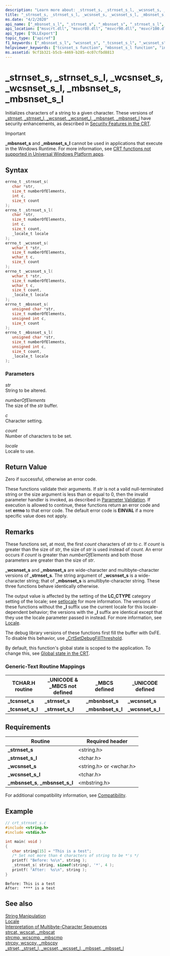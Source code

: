 ```yaml
---
description: "Learn more about: _strnset_s, _strnset_s_l, _wcsnset_s, _wcsnset_s_l, _mbsnset_s, _mbsnset_s_l"
title: "_strnset_s, _strnset_s_l, _wcsnset_s, _wcsnset_s_l, _mbsnset_s, _mbsnset_s_l"
ms.date: "4/2/2020"
api_name: ["_mbsnset_s_l", "_strnset_s", "_mbsnset_s", "_strnset_s_l", "_wcsnset_s_l", "_wcsnset_s", "_o__mbsnset_s", "_o__mbsnset_s_l", "_o__strnset_s", "_o__wcsnset_s"]
api_location: ["msvcrt.dll", "msvcr80.dll", "msvcr90.dll", "msvcr100.dll", "msvcr100_clr0400.dll", "msvcr110.dll", "msvcr110_clr0400.dll", "msvcr120.dll", "msvcr120_clr0400.dll", "ucrtbase.dll", "api-ms-win-crt-multibyte-l1-1-0.dll", "api-ms-win-crt-string-l1-1-0.dll", "ntoskrnl.exe", "api-ms-win-crt-private-l1-1-0.dll"]
api_type: ["DLLExport"]
topic_type: ["apiref"]
f1_keywords: ["_mbsnset_s_l", "wcsnset_s", "_tcsnset_s_l", "_wcsnset_s", "_mbsnset_s", "_wcsnset_s_l", "_strnset_s_l", "strnset_s_l", "_tcsnset_s", "_strnset_s", "strnset_s", "mbsnset_s_l", "mbsnset_s", "wcsnset_s_l"]
helpviewer_keywords: ["tcsnset_s function", "mbsnset_s_l function", "initializing characters", "wcsnset_s function", "mbsnset_s function", "_tcsnset_s_l function", "_strnset_s_l function", "_mbsnset_s function", "strnset_s_l function", "_tcsnset_s function", "_strnset_s function", "tcsnset_s_l function", "_mbsnset_s_l function", "strnset_s function", "_wcsnset_s function"]
ms.assetid: 9cf1b321-b5cb-4469-b285-4c07cfbd8813
---
```

# _strnset_s, _strnset_s_l, _wcsnset_s, _wcsnset_s_l, _mbsnset_s, _mbsnset_s_l

Initializes characters of a string to a given character. These versions of [_strnset, _strnset_l, _wcsnset, _wcsnset_l, _mbsnset, _mbsnset_l](strnset-strnset-l-wcsnset-wcsnset-l-mbsnset-mbsnset-l.md) have security enhancements, as described in [Security Features in the CRT](../../c-runtime-library/security-features-in-the-crt.md).

> [!IMPORTANT]
> **_mbsnset_s** and **_mbsnset_s_l** cannot be used in applications that execute in the Windows Runtime. For more information, see [CRT functions not supported in Universal Windows Platform apps](../../cppcx/crt-functions-not-supported-in-universal-windows-platform-apps.md).

## Syntax

```C
errno_t _strnset_s(
   char *str,
   size_t numberOfElements,
   int c,
   size_t count
);
errno_t _strnset_s_l(
   char *str,
   size_t numberOfElements,
   int c,
   size_t count,
   _locale_t locale
);
errno_t _wcsnset_s(
   wchar_t *str,
   size_t numberOfElements,
   wchar_t c,
   size_t count
);
errno_t _wcsnset_s_l(
   wchar_t *str,
   size_t numberOfElements,
   wchar_t c,
   size_t count,
   _locale_t locale
);
errno_t _mbsnset_s(
   unsigned char *str,
   size_t numberOfElements,
   unsigned int c,
   size_t count
);
errno_t _mbsnset_s_l(
   unsigned char *str,
   size_t numberOfElements,
   unsigned int c,
   size_t count,
   _locale_t locale
);
```

### Parameters

*str*<br/>
String to be altered.

*numberOfElements*<br/>
The size of the *str* buffer.

*c*<br/>
Character setting.

*count*<br/>
Number of characters to be set.

*locale*<br/>
Locale to use.

## Return Value

Zero if successful, otherwise an error code.

These functions validate their arguments. If *str* is not a valid null-terminated string or the size argument is less than or equal to 0, then the invalid parameter handler is invoked, as described in [Parameter Validation](../../c-runtime-library/parameter-validation.md). If execution is allowed to continue, these functions return an error code and set **errno** to that error code. The default error code is **EINVAL** if a more specific value does not apply.

## Remarks

These functions set, at most, the first *count* characters of *str* to *c*. If *count* is greater than the size of *str*, the size of *str* is used instead of *count*. An error occurs if *count* is greater than *numberOfElements* and both those parameters are greater than the size of *str*.

**_wcsnset_s** and **_mbsnset_s** are wide-character and multibyte-character versions of **_strnset_s**. The string argument of **_wcsnset_s** is a wide-character string; that of **_mbsnset_s** is amultibyte-character string. These three functions behave identically otherwise.

The output value is affected by the setting of the **LC_CTYPE** category setting of the locale; see [setlocale](setlocale-wsetlocale.md) for more information. The versions of these functions without the **_l** suffix use the current locale for this locale-dependent behavior; the versions with the **_l** suffix are identical except that they use the locale parameter passed in instead. For more information, see [Locale](../../c-runtime-library/locale.md).

The debug library versions of these functions first fill the buffer with 0xFE. To disable this behavior, use [_CrtSetDebugFillThreshold](crtsetdebugfillthreshold.md).

By default, this function's global state is scoped to the application. To change this, see [Global state in the CRT](../global-state.md).

### Generic-Text Routine Mappings

|TCHAR.H routine|_UNICODE & _MBCS not defined|_MBCS defined|_UNICODE defined|
|---------------------|------------------------------------|--------------------|-----------------------|
|**_tcsnset_s**|**_strnset_s**|**_mbsnbset_s**|**_wcsnset_s**|
|**_tcsnset_s_l**|**_strnset_s_l**|**_mbsnbset_s_l**|**_wcsnset_s_l**|

## Requirements

|Routine|Required header|
|-------------|---------------------|
|**_strnset_s**|\<string.h>|
|**_strnset_s_l**|\<tchar.h>|
|**_wcsnset_s**|\<string.h> or \<wchar.h>|
|**_wcsnset_s_l**|\<tchar.h>|
|**_mbsnset_s**, **_mbsnset_s_l**|\<mbstring.h>|

For additional compatibility information, see [Compatibility](../../c-runtime-library/compatibility.md).

## Example

```C
// crt_strnset_s.c
#include <string.h>
#include <stdio.h>

int main( void )
{
   char string[15] = "This is a test";
   /* Set not more than 4 characters of string to be *'s */
   printf( "Before: %s\n", string );
   _strnset_s( string, sizeof(string), '*', 4 );
   printf( "After:  %s\n", string );
}
```

```Output
Before: This is a test
After:  **** is a test
```

## See also

[String Manipulation](../../c-runtime-library/string-manipulation-crt.md)<br/>
[Locale](../../c-runtime-library/locale.md)<br/>
[Interpretation of Multibyte-Character Sequences](../../c-runtime-library/interpretation-of-multibyte-character-sequences.md)<br/>
[strcat, wcscat, _mbscat](strcat-wcscat-mbscat.md)<br/>
[strcmp, wcscmp, _mbscmp](strcmp-wcscmp-mbscmp.md)<br/>
[strcpy, wcscpy, _mbscpy](strcpy-wcscpy-mbscpy.md)<br/>
[_strset, _strset_l, _wcsset, _wcsset_l, _mbsset, _mbsset_l](strset-strset-l-wcsset-wcsset-l-mbsset-mbsset-l.md)<br/>
